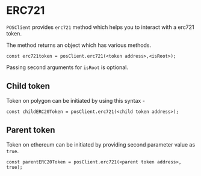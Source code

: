 # ERC721

`POSClient` provides `erc721` method which helps you to interact with a erc721 token.

The method returns an object which has various methods.

```
const erc721token = posClient.erc721(<token address>,<isRoot>);
```

Passing second arguments for `isRoot` is optional.

## Child token

Token on polygon can be initiated by using this syntax -

```
const childERC20Token = posClient.erc721(<child token address>);
```

## Parent token

Token on ethereum can be initiated by providing second parameter value as `true`.

```
const parentERC20Token = posClient.erc721(<parent token address>, true);
```
